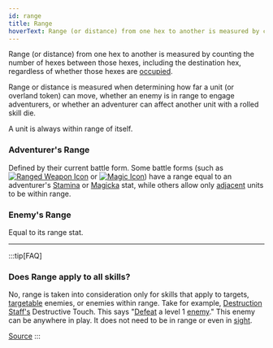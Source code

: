 ```yaml
---
id: range
title: Range
hoverText: Range (or distance) from one hex to another is measured by counting the number of hexes between those hexes, including the destination hex, regardless of whether those hexes are occupied.
---
```


Range (or distance) from one hex to another is measured by counting the number of hexes between those hexes, including the destination hex, regardless of whether those hexes are [occupied](/docs/glossary/occupied).

Range or distance is measured when determining how far a unit (or overland token) can move, whether an enemy is in range to engage adventurers, or whether an adventurer can affect another unit with a rolled skill die.

A unit is always within range of itself.

### Adventurer's Range

Defined by their current battle form. Some battle forms (such as [<img src="/icons/ranged-weapon.svg" alt="Ranged Weapon Icon" class="icon-svg" />](/docs/battles/battle-forms/ranged-weapon) or [<img src="/icons/magic.svg" alt="Magic Icon" class="icon-svg" />](/docs/battles/battle-forms/magic)) have a range equal to an adventurer's [Stamina](/docs/adventurer/stats/stamina) or [Magicka](/docs/adventurer/stats/magicka) stat, while others allow only [adjacent](/docs/glossary/adjacent) units to be within range.

### Enemy's Range

Equal to its range stat.

---

:::tip[FAQ]

### Does Range apply to all skills?

No, range is taken into consideration only for skills that apply to targets, [targetable](/docs/glossary/targetable) enemies, or enemies within range. Take for example, [Destruction Staff's](/docs/adventurer/skill-lines/mage/destruction-staff) Destructive Touch. This says "[Defeat](/docs/glossary/defeated) a level 1 [enemy](/docs/glossary/enemy)." This enemy can be anywhere in play. It does not need to be in range or even in [sight](/docs/glossary/sight).

<a href="https://support.chiptheorygames.com/support/solutions/articles/33000290876" target="_blank">Source</a>
:::
